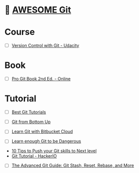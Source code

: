 # :gem: [AWESOME Git](https://github.com/dictcp/awesome-git)

# Course
- [ ] [Version Control with Git - Udacity](https://www.udacity.com/course/version-control-with-git--ud123)

# Book
- [ ] [Pro Git Book 2nd Ed. - Online](https://git-scm.com/book/en/v2)

# Tutorial
- [ ] [Best Git Tutorials](https://gist.github.com/jaseemabid/1321592)
- [ ] [Git from Bottom Up](https://jwiegley.github.io/git-from-the-bottom-up/)

- [ ] [Learn Git with Bitbucket Cloud](https://www.atlassian.com/git/tutorials/learn-git-with-bitbucket-cloud)
- [ ] [Learn enough Git to be Dangerous](https://www.learnenough.com/git-tutorial)

* [10 Tips to Push your Git skills to Next level](https://www.sitepoint.com/10-tips-git-next-level/)
* [Git Tutorial -  HackerIO](https://hackr.io/tutorials/learn-git)
- [ ] [The Advanced Git Guide: Git Stash, Reset, Rebase, and More](https://www.toptal.com/git/the-advanced-git-guide)

